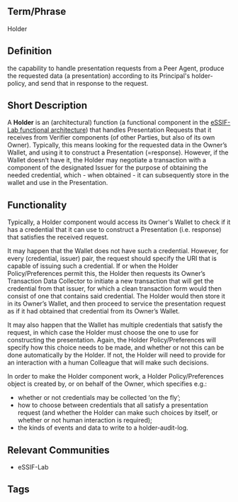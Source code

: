 ## Term/Phrase
Holder

## Definition
the capability to handle presentation requests from a Peer Agent, produce the requested data (a presentation) according to its Principal's holder-policy, and send that in response to the request.

## Short Description
A **Holder** is an (architectural) function (a functional component in the [eSSIF-Lab functional architecture](../functional-architecture)) that handles Presentation Requests that it receives from Verifier components (of other Parties, but also of its own Owner). Typically, this means looking for the requested data in the Owner’s Wallet, and using it to construct a Presentation (=response). However, if the Wallet doesn’t have it, the Holder may negotiate a transaction with a component of the designated Issuer for the purpose of obtaining the needed credential, which - when obtained - it can subsequently store in the wallet and use in the Presentation.

## Functionality

Typically, a Holder component would access its Owner's Wallet to check if it has a credential that it can use to construct a Presentation (i.e. response) that satisfies the received request.

It may happen that the Wallet does not have such a credential. However, for every (credential, issuer) pair, the request should specify the URI that is capable of issuing such a credential. If or when the Holder Policy/Preferences permit this, the Holder then requests its Owner’s Transaction Data Collector to initiate a new transaction that will get the credential from that issuer, for which a clean transaction form would then consist of one that contains said credential. The Holder would then store it in its Owner’s Wallet, and then proceed to service the presentation request as if it had obtained that credential from its Owner’s Wallet.

It may also happen that the Wallet has multiple credentials that satisfy the request, in which case the Holder must choose the one to use for constructing the presentation. Again, the Holder Policy/Preferences will specify how this choice needs to be made, and whether or not this can be done automatically by the Holder. If not, the Holder will need to provide for an interaction with a human Colleague that will make such decisions.

In order to make the Holder component work, a Holder Policy/Preferences object is created by, or on behalf of the Owner, which specifies e.g.:

-   whether or not credentials may be collected ‘on the fly’;
-   how to choose between credentials that all satisfy a presentation request (and whether the Holder can make such choices by itself, or whether or not human interaction is required);
-   the kinds of events and data to write to a holder-audit-log.
## Relevant Communities
- eSSIF-Lab

## Tags

